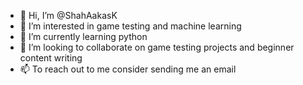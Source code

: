 - 👋 Hi, I’m @ShahAakasK
- 👀 I’m interested in game testing and machine learning 
- 🌱 I’m currently learning python
- 💞️ I’m looking to collaborate on game testing projects and beginner content writing 
- 📫 To reach out to me consider sending me an email

<!---
ShahAakasK/ShahAakasK is a ✨ special ✨ repository because its `README.md` (this file) appears on your GitHub profile.
You can click the Preview link to take a look at your changes.
--->

